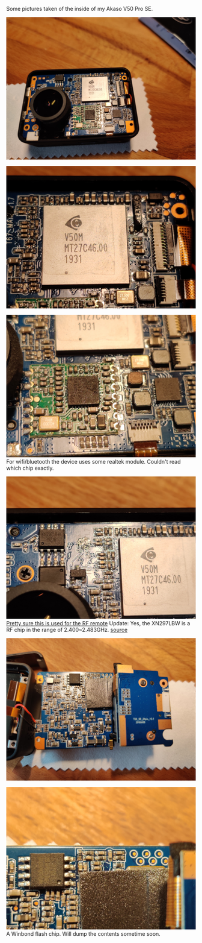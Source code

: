 Some pictures taken of the inside of my Akaso V50 Pro SE.

![Inside front](front.jpg)

![V50M SoC](V50M.jpg)

![Realtek module](realtek.jpg)
For wifi/bluetooth the device uses some realtek module. Couldn't read which chip exactly.

![Unknown chip](unknown_chip.jpg)
[Pretty sure this is used for the RF remote](https://commons.wikimedia.org/wiki/File:Revell_Control_Helicopter_Glowee_2.0_-_controller_-_XN297LBW-7369.jpg)
Update: Yes, the XN297LBW is a RF chip in the range of 2.400~2.483GHz. [source](https://datasheet.lcsc.com/szlcsc/Panchip-Microele-XN297L_C88025.pdf)

![Inside back](back.jpg)

![SPI Flash chip](spi_flash.jpg)
A Winbond flash chip. Will dump the contents sometime soon.
